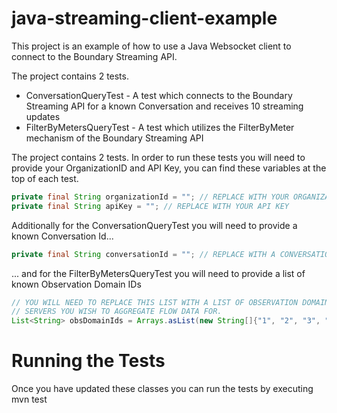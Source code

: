 java-streaming-client-example
=============================

This project is an example of how to use a Java Websocket client to connect to the Boundary Streaming API.

The project contains 2 tests. 

* ConversationQueryTest - A test which connects to the Boundary Streaming API for a known Conversation and receives 10 streaming updates
* FilterByMetersQueryTest - A test which utilizes the FilterByMeter mechanism of the Boundary Streaming API

The project contains 2 tests. In order to run these tests you will need to provide your OrganizationID and API Key, you can find these variables at the top of each test.

```java
private final String organizationId = ""; // REPLACE WITH YOUR ORGANIZATION ID
private final String apiKey = ""; // REPLACE WITH YOUR API KEY
```

Additionally for the ConversationQueryTest you will need to provide a known Conversation Id...

```java
private final String conversationId = ""; // REPLACE WITH A CONVERSATION ID
```

... and for the FilterByMetersQueryTest you will need to provide a list of known Observation Domain IDs

```java
// YOU WILL NEED TO REPLACE THIS LIST WITH A LIST OF OBSERVATION DOMAIN IDS THAT CORRESPOND TO THE METERED
// SERVERS YOU WISH TO AGGREGATE FLOW DATA FOR.
List<String> obsDomainIds = Arrays.asList(new String[]{"1", "2", "3", "4", "5"});
```

Running the Tests
============================

Once you have updated these classes you can run the tests by executing mvn test

